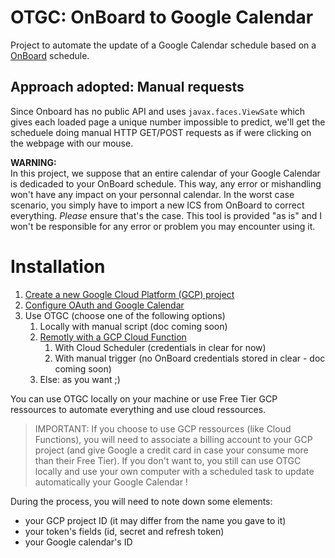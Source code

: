 # OTGC: OnBoard to Google Calendar

Project to automate the update of a Google Calendar schedule based on a [OnBoard](https://onboard.ec-nantes.fr) schedule.

## Approach adopted: Manual requests

Since Onboard has no public API and uses `javax.faces.ViewSate` which gives each loaded page a unique number impossible to predict, we'll get the scheduele doing manual HTTP GET/POST requests as if were clicking on the webpage with our mouse.

**WARNING:**  
In this project, we suppose that an entire calendar of your Google Calendar is dedicaded to your OnBoard schedule. This way, any error or mishandling won't have any impact on your personnal calendar. In the worst case scenario, you simply have to import a new ICS from OnBoard to correct everything.
*Please* ensure that's the case. This tool is provided "as is" and I won't be responsible for any error or problem you may encounter using it.

# Installation

1. [Create a new Google Cloud Platform (GCP) project](https://developers.google.com/workspace/guides/create-project)
2. [Configure OAuth and Google Calendar](GoogleCalendarAPI.md)
3. Use OTGC (choose one of the following options)
   1. Locally with manual script (doc coming soon)
   2. [Remotly with a GCP Cloud Function](terraform/README.md)
      1. With Cloud Scheduler (credentials in clear for now)
      2. With manual trigger (no OnBoard credentials stored in clear - doc coming soon)
   3. Else: as you want ;)

You can use OTGC locally on your machine or use Free Tier GCP ressources to automate everything and use cloud ressources.

> IMPORTANT: If you choose to use GCP ressources (like Cloud Functions), you will need to associate a billing account to your GCP project (and give Google a credit card in case your consume more than their Free Tier). If you don't want to, you still can use OTGC locally and use your own computer with a scheduled task to update automatically your Google Calendar !

During the process, you will need to note down some elements:

* your GCP project ID (it may differ from the name you gave to it)
* your token's fields (id, secret and refresh token)
* your Google calendar's ID
